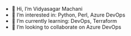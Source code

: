 - 👋 Hi, I’m Vidyasagar Machani
- 👀 I’m interested in: Python, Perl, Azure DevOps
- 🌱 I’m currently learning: DevOps, Terraform
- 💞️ I’m looking to collaborate on Azure DevOps

<!---
machani/machani is a ✨ special ✨ repository because its `README.md` (this file) appears on your GitHub profile.
You can click the Preview link to take a look at your changes.
--->
